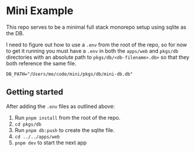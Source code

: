 # Mini Example

This repo serves to be a minimal full stack monorepo setup using sqlite as the
DB.

I need to figure out how to use a `.env` from the root of the repo, so for now
to get it running you must have a `.env` in both the `apps/web` and `pkgs/db`
directories with an absolute path to `pkgs/db/<db-filename>.db>` so that they
both reference the same file.

```env
DB_PATH="/Users/me/code/mini/pkgs/db/mini-db.db"
```

## Getting started

After adding the `.env` files as outlined above:

1. Run `pnpm install` from the root of the repo.
2. `cd pkgs/db`
3. Run `pnpm db:push` to create the sqlite file.
4. `cd ../../apps/web`
5. `pnpm dev` to start the next app
